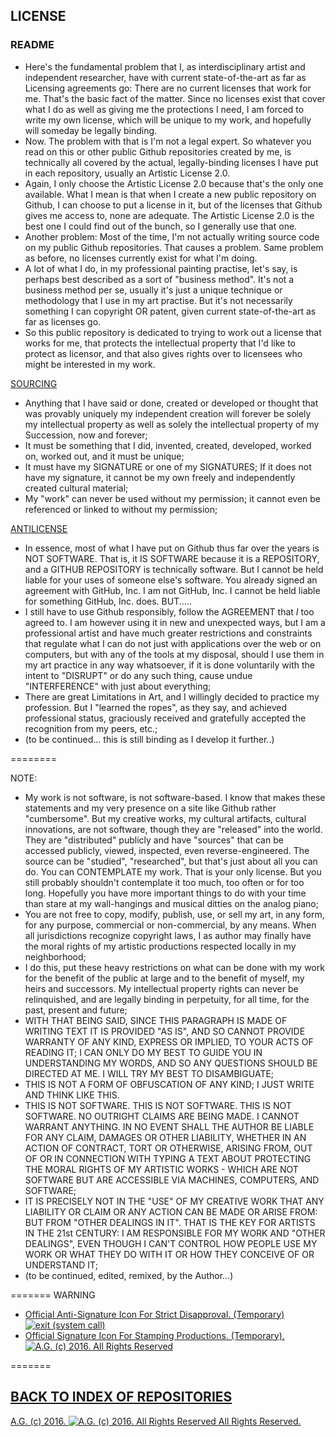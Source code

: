 ## LICENSE
### README
* Here's the fundamental problem that I, as interdisciplinary artist and independent researcher, have with current state-of-the-art as far as Licensing agreements go: There are no current licenses that work for me. That's the basic fact of the matter. Since no licenses exist that cover what I do as well as giving me the protections I need, I am forced to write my own license, which will be unique to my work, and hopefully will someday be legally binding.
* Now. The problem with that is I'm not a legal expert. So whatever you read on this or other public Github repositories created by me, is technically all covered by the actual, legally-binding licenses I have put in each repository, usually an Artistic License 2.0.
* Again, I only choose the Artistic License 2.0 because that's the only one available. What I mean is that when I create a new public repository on Github, I can choose to put a license in it, but of the licenses that Github gives me access to, none are adequate. The Artistic License 2.0 is the best one I could find out of the bunch, so I generally use that one.
* Another problem: Most of the time, I'm not actually writing source code on my public Github repositories. That causes a problem. Same problem as before, no licenses currently exist for what I'm doing.
* A lot of what I do, in my professional painting practise, let's say, is perhaps best described as a sort of "business method". It's not a business method per se, usually it's just a unique technique or methodology that I use in my art practise. But it's not necessarily something I can copyright OR patent, given current state-of-the-art as far as licenses go.
* So this public repository is dedicated to trying to work out a license that works for me, that protects the intellectual property that I'd like to protect as licensor, and that also gives rights over to licensees who might be interested in my work.

[SOURCING](https://github.com/antiface/LICENSE/tree/master/SOURCING)
* Anything that I have said or done, created or developed or thought that was provably uniquely my independent creation will forever be solely my intellectual property as well as solely the intellectual property of my Succession, now and forever;
* It must be something that I did, invented, created, developed, worked on, worked out, and it must be unique;
* It must have my SIGNATURE or one of my SIGNATURES; If it does not have my signature, it cannot be my own freely and independently created cultural material;
* My "work" can never be used without my permission; it cannot even be referenced or linked to without my permission;

[ANTILICENSE](https://github.com/antiface/LICENSE/tree/master/ANTILICENSE)
* In essence, most of what I have put on Github thus far over the years is NOT SOFTWARE. That is, it IS SOFTWARE because it is a REPOSITORY, and a GITHUB REPOSITORY is technically software. But I cannot be held liable for your uses of someone else's software. You already signed an agreement with GitHub, Inc. I am not GitHub, Inc. I cannot be held liable for something GitHub, Inc. does. BUT.....
* I still have to use Github responsibly, follow the AGREEMENT that *I* too agreed to. I am however using it in new and unexpected ways, but I am a professional artist and have much greater restrictions and constraints that regulate what I can do not just with applications over the web or on computers, but with any of the tools at my disposal, should I use them in my art practice in any way whatsoever, if it is done voluntarily with the intent to "DISRUPT" or do any such thing, cause undue "INTERFERENCE" with just about everything;
* There are great Limitations in Art, and I willingly decided to practice my profession. But I "learned the ropes", as they say, and achieved professional status, graciously received and gratefully accepted the recognition from my peers, etc.;
* (to be continued... this is still binding as I develop it further..)

========

NOTE:
- My work is not software, is not software-based. I know that makes these statements and my very presence on a site like Github rather "cumbersome". But my creative works, my cultural artifacts, cultural innovations, are not software, though they are "released" into the world. They are "distributed" publicly and have "sources" that can be accessed publicly, viewed, inspected, even reverse-engineered. The source can be "studied", "researched", but that's just about all you can do. You can CONTEMPLATE my work. That is your only license. But you still probably shouldn't contemplate it too much, too often or for too long. Hopefully you have more important things to do with your time than stare at my wall-hangings and musical ditties on the analog piano;
- You are not free to copy, modify, publish, use, or sell my art, in any form, for any purpose, commercial or non-commercial, by any means. When all jurisdictions recognize copyright laws, I as author may finally have the moral rights of my artistic productions respected locally in my neighborhood;
- I do this, put these heavy restrictions on what can be done with my work for the benefit of the public at large and to the benefit of myself, my heirs and successors. My intellectual property rights can never be relinquished, and are legally binding in perpetuity, for all time, for the past, present and future;
- WITH THAT BEING SAID, SINCE THIS PARAGRAPH IS MADE OF WRITING TEXT IT IS PROVIDED "AS IS", AND SO CANNOT PROVIDE WARRANTY OF ANY KIND, EXPRESS OR IMPLIED, TO YOUR ACTS OF READING IT; I CAN ONLY DO MY BEST TO GUIDE YOU IN UNDERSTANDING MY WORDS, AND SO ANY QUESTIONS SHOULD BE DIRECTED AT ME. I WILL TRY MY BEST TO DISAMBIGUATE;
- THIS IS NOT A FORM OF OBFUSCATION OF ANY KIND; I JUST WRITE AND THINK LIKE THIS.
- THIS IS NOT SOFTWARE. THIS IS NOT SOFTWARE. THIS IS NOT SOFTWARE. NO OUTRIGHT CLAIMS ARE BEING MADE. I CANNOT WARRANT ANYTHING. IN NO EVENT SHALL THE AUTHOR BE LIABLE FOR ANY CLAIM, DAMAGES OR OTHER LIABILITY, WHETHER IN AN ACTION OF CONTRACT, TORT OR OTHERWISE, ARISING FROM, OUT OF OR IN CONNECTION WITH TYPING A TEXT ABOUT PROTECTING THE MORAL RIGHTS OF MY ARTISTIC WORKS - WHICH ARE NOT SOFTWARE BUT ARE ACCESSIBLE VIA MACHINES, COMPUTERS, AND SOFTWARE;
- IT IS PRECISELY NOT IN THE "USE" OF MY CREATIVE WORK THAT ANY LIABILITY OR CLAIM OR ANY ACTION CAN BE MADE OR ARISE FROM: BUT FROM "OTHER DEALINGS IN IT". THAT IS THE KEY FOR ARTISTS IN THE 21st CENTURY: I AM RESPONSIBLE FOR MY WORK AND "OTHER DEALINGS", EVEN THOUGH I CAN'T CONTROL HOW PEOPLE USE MY WORK OR WHAT THEY DO WITH IT OR HOW THEY CONCEIVE OF OR UNDERSTAND IT;
- (to be continued, edited, remixed, by the Author...)

=======
WARNING
- [Official Anti-Signature Icon For Strict Disapproval. (Temporary)
![exit (system call)](https://historiotheque.files.wordpress.com/2016/11/non_ag_signature_official_2016_50px_cropped.jpg)](https://en.wikipedia.org/wiki/Boundary_marker)
- [Official Signature Icon For Stamping Productions. (Temporary).
![A.G. (c) 2016. All Rights Reserved](https://historiotheque.files.wordpress.com/2016/11/ag_signature_official_2015_50px_cropped.jpg)](http://alexgagnon.com)

=======

## [BACK TO INDEX OF REPOSITORIES](https://github.com/antiface/Index)

[A.G. (c) 2016. ![A.G. (c) 2016. All Rights Reserved](https://historiotheque.files.wordpress.com/2016/11/ag_signature_official_2015_50px_cropped.jpg) All Rights Reserved.](http://alexgagnon.com)
